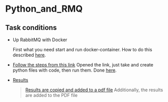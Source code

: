 # Python_and_RMQ
## Task conditions
* Up RabbitMQ with Docker

  First what you need start and run docker-container. How to do this described [here](https://github.com/UntilSunrise/Python_and_RMQ/blob/master/docker/README.md).
  
* [Follow the steps from this link](https://www.rabbitmq.com/tutorials/tutorial-one-python.html)
  Opened the link, just take and create python files with code, then run them. Done [here](https://github.com/UntilSunrise/Python_and_RMQ/tree/master/docker/python_files).
* [Results]()
  > [Results are copied and added to a pdf file]()
Additionally, the results are added to the PDF file
